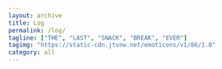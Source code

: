 ```yaml
---
layout: archive
title: Log
permalink: /log/
tagline: ["THE", "LAST", "SNACK", "BREAK", "EVER"]
tagimg: "https://static-cdn.jtvnw.net/emoticons/v1/86/1.0"
category: all
---
```

